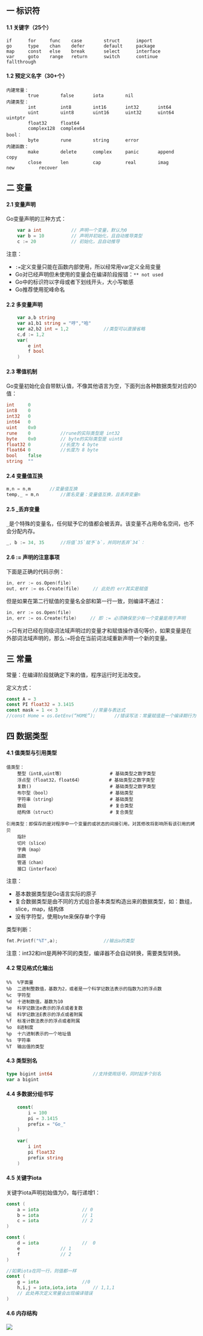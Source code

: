 ## 一 标识符

#### 1.1 关键字（25个）

```
if      for     func    case        struct      import               
go      type    chan    defer       default     package
map     const   else    break       select      interface
var     goto    range   return      switch      continue     fallthrough                
```

#### 1.2 预定义名字（30+个）

```
内建常量：  
        true        false       iota        nil
内建类型：  
        int         int8        int16       int32       int64
        uint        uint8       uint16      uint32      uint64      uintptr
        float32     float64 
        complex128  complex64
bool：      
        byte        rune        string 	    error
内建函数：   
        make        delete      complex     panic       append      copy    
        close       len         cap	        real        imag        new   	    recover
```

## 二 变量

#### 2.1 变量声明

Go变量声明的三种方式：
```go
	var a int		    // 声明一个变量，默认为0
	var b = 10		    // 声明并初始化，且自动推导类型
	c := 20			    // 初始化，且自动推导
```

注意：
- `:=`定义变量只能在函数内部使用，所以经常用var定义全局变量
- Go对已经声明但未使用的变量会在编译阶段报错：`** not used`
- Go中的标识符以字母或者下划线开头，大小写敏感
- Go推荐使用驼峰命名 

#### 2.2 多变量声明

```go
	var a,b string
    var a1,b1 string = "哼","哈"
    var a2,b2 int = 1,2             //类型可以直接省略
	c,d := 1,2
	var(
		e int
		f bool
	)
```

#### 2.3 零值机制

Go变量初始化会自带默认值，不像其他语言为空，下面列出各种数据类型对应的0值：
```go
int     0
int8    0
int32   0
int64   0
uint    0x0
rune    0           //rune的实际类型是 int32
byte    0x0         // byte的实际类型是 uint8
float32 0           //长度为 4 byte
float64 0           //长度为 8 byte
bool    false
string  ""
```

#### 2.4 变量值互换

```go
m,n = n,m		//变量值互换
temp,_ = m,n		//匿名变量：变量值互换，且丢弃变量n 
```

#### 2.5 _丢弃变量

`_`是个特殊的变量名，任何赋予它的值都会被丢弃。该变量不占用命名空间，也不会分配内存。
```go
_, b := 34, 35      //将值`35`赋予`b`，并同时丢弃`34`：
```

#### 2.6 := 声明的注意事项

下面是正确的代码示例：
```go
in, err := os.Open(file)
out, err := os.Create(file)     // 此处的 err其实是赋值
```

但是如果在第二行赋值的变量名全部和第一行一致，则编译不通过：
```go
in, err := os.Open(file)
in, err := os.Create(file)     // 即 := 必须确保至少有一个变量是用于声明
```

`:=`只有对已经在同级词法域声明过的变量才和赋值操作语句等价，如果变量是在外部词法域声明的，那么`:=`将会在当前词法域重新声明一个新的变量。

## 三 常量

常量：在编译阶段就确定下来的值，程序运行时无法改变。   

定义方式：
```go
const A = 3
const PI float32 = 3.1415
const mask = 1 << 3				//常量与表达式
//const Home = os.GetEnv(“HOME”);		//错误写法：常量赋值是一个编译期行为，右边的值不能出现在运行时才能得到结果的值。  
```

## 四 数据类型

#### 4.1 值类型与引用类型

```
值类型：
    整型（int8,uint等）                 # 基础类型之数字类型
    浮点型（float32，float64）          # 基础类型之数字类型
    复数()                             # 基础类型之数字类型
    布尔型（bool）                      # 基础类型
    字符串（string）                    # 基础类型
    数组                               # 复合类型 
    结构体（struct）                    # 复合类型

引用类型：即保存的是对程序中一个变量的或状态的间接引用，对其修改将影响所有该引用的拷贝
    指针
    切片（slice）
    字典（map）
    函数
    管道（chan）
    接口（interface）
```

注意：
- 基本数据类型是Go语言实际的原子
- 复合数据类型是由不同的方式组合基本类型构造出来的数据类型，如：数组，slice，map，结构体
- 没有字符型，使用byte来保存单个字母

类型判断：
```go
fmt.Printf("%T",a);                 //输出a的类型
```
注意：int32和int是两种不同的类型，编译器不会自动转换，需要类型转换。  

#### 4.2 常见格式化输出

```
%%	%字面量
%b	二进制整数值，基数为2，或者是一个科学记数法表示的指数为2的浮点数
%c	字符型
%d	十进制数值，基数为10
%e	科学记数法e表示的浮点或者复数
%E	科学记数法E表示的浮点或者附属
%f	标准计数法表示的浮点或者附属
%o	8进制度
%p	十六进制表示的一个地址值
%s	字符串
%T	输出值的类型
```

#### 4.3 类型别名

```go
type bigint int64	            //支持使用括号，同时起多个别名
var a bigint
```

#### 4.4 多数据分组书写

```go
    const(
        i = 100
        pi = 3.1415
        prefix = "Go_"
    )
    
    var(
        i int
        pi float32
        prefix string
    )

```

#### 4.5 关键字iota

关键字iota声明初始值为0，每行递增1：

```go
const (
    a = iota    	        // 0
    b =	iota 		        // 1        
    c = iota 		        // 2
)

const (
    d = iota    	        //  0
    e 				// 1        
    f 				// 2
)

//如果iota在同一行，则值都一样
const (
    g = iota    	        //0
    h,i,j = iota,iota,iota      // 1,1,1
    // 此处再次定义常量会出现编译错误
)

```

#### 4.6 内存结构

![](../images/Golang/lang-03.png)
